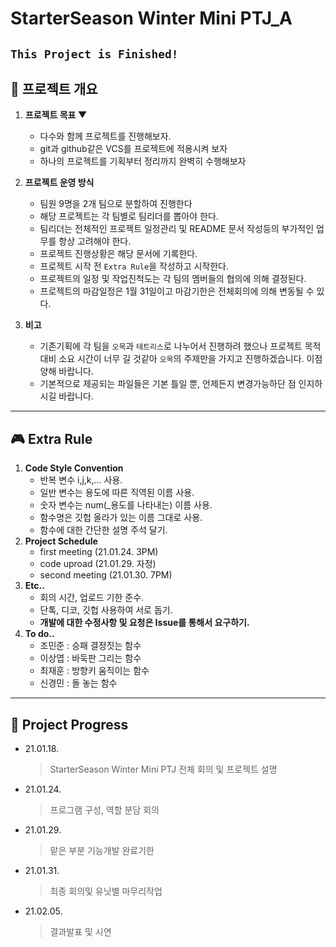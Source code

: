 # StarterSeason Winter Mini PTJ_A
## `This Project is Finished!`

## 🎲 **프로젝트 개요**
1. **프로젝트 목표 ▼**  

    - 다수와 함께 프로젝트를 진행해보자.
    - git과 github같은 VCS를 프로젝트에 적용시켜 보자
    - 하나의 프로젝트를 기획부터 정리까지 완벽히 수행해보자

2. **프로젝트 운영 방식**

    - 팀원 9명을 2개 팀으로 분할하여 진행한다
    - 해당 프로젝트는 각 팀별로 팀리더를 뽑아야 한다.
    - 팀리더는 전체적인 프로젝트 일정관리 및 README 문서 작성등의 부가적인 업무를 항상 고려해야 한다. 
    - 프로젝트 진행상황은 해당 문서에 기록한다.
    - 프로젝트 시작 전 `Extra Rule`을 작성하고 시작한다.
    - 프로젝트의 일정 및 작업진척도는 각 팀의 멤버들의 협의에 의해 결정된다.
    - 프로젝트의 마감일정은 1월 31일이고 마감기한은 전체회의에 의해 변동될 수 있다.
3. **비고**
    - 기존기획에 각 팀을 `오목`과 `테트리스`로 나누어서 진행하려 했으나 프로젝트 목적대비 소요 시간이 너무 길 것같아 `오목`의 주제만을 가지고 진행하겠습니다. 이점 양해 바랍니다.
    - 기본적으로 제공되는 파일들은 기본 틀일 뿐, 언제든지 변경가능하단 점 인지하시길 바랍니다.
___

## 🎮 Extra Rule
1. **Code Style Convention**
    - 반복 변수 i,j,k,... 사용.
    - 일반 변수는 용도에 따른 직역된 이름 사용.
    - 숫자 변수는 num(_용도를 나타내는) 이름 사용.
    - 함수명은 깃헙 올라가 있는 이름 그대로 사용.
    - 함수에 대한 간단한 설명 주석 달기.
2. **Project Schedule**
    - first meeting (21.01.24. 3PM)
    - code uproad (21.01.29. 자정)
    - second meeting (21.01.30. 7PM)
3. **Etc..**
    - 회의 시간, 업로드 기한 준수.
    - 단톡, 디코, 깃헙 사용하여 서로 돕기.
    - **개발에 대한 수정사항 및 요청은 Issue를 통해서 요구하기.**
4. **To do..**
    - 조민준 : 승패 결정짓는 함수
    - 이상엽 : 바둑판 그리는 함수
    - 최재훈 : 방향키 움직이는 함수
    - 신경민 : 돌 놓는 함수
___

## 🎨 Project Progress
  
  - 21.01.18.
    > StarterSeason Winter Mini PTJ 전체 회의 및 프로젝트 설명
  
  - 21.01.24.
    > 프로그램 구성, 역할 분담 회의

  - 21.01.29.
    > 맡은 부분 기능개발 완료기한
    
  - 21.01.31.
    > 최종 회의및 유닛별 마무리작업
    
  - 21.02.05.
    > 결과발표 및 시연
